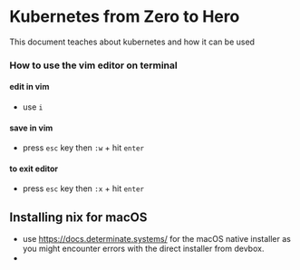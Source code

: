 # Kubernetes from Zero to Hero

This document teaches about kubernetes and how it can be used

### How to use the vim editor on terminal
#### edit in vim
- use `i`
#### save in vim
- press `esc` key then `:w` + hit `enter`
#### to exit editor
- press `esc` key then `:x` + hit `enter`

## Installing nix for macOS
- use https://docs.determinate.systems/ for the macOS native installer as you might
encounter errors with the direct installer from devbox.
- 